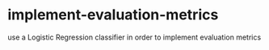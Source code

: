 # implement-evaluation-metrics
 use a Logistic Regression classifier in order to implement evaluation metrics

